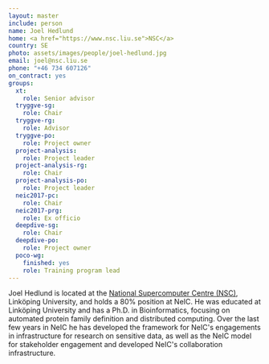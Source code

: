 ```yaml
---
layout: master
include: person
name: Joel Hedlund
home: <a href="https://www.nsc.liu.se">NSC</a>
country: SE
photo: assets/images/people/joel-hedlund.jpg
email: joel@nsc.liu.se
phone: "+46 734 607126"
on_contract: yes
groups:
  xt:
    role: Senior advisor
  tryggve-sg:
    role: Chair
  tryggve-rg:
    role: Advisor
  tryggve-po:
    role: Project owner
  project-analysis:
    role: Project leader
  project-analysis-rg:
    role: Chair
  project-analysis-po:
    role: Project leader
  neic2017-pc:
    role: Chair
  neic2017-prg:
    role: Ex officio
  deepdive-sg:
    role: Chair
  deepdive-po:
    role: Project owner
  poco-wg:
    finished: yes
    role: Training program lead
---
```


Joel Hedlund is located at the  [National Supercomputer Centre
(NSC)](http://www.nsc.liu.se), Linköping University, and holds a 80% position at
NeIC. He was educated at Linköping University and has a Ph.D. in Bioinformatics,
focusing on automated protein family definition and distributed computing. Over
the last few years in NeIC he has developed the framework for NeIC's engagements
in infrastructure for research on sensitive data, as well as the NeIC model for
stakeholder engagement and developed NeIC's collaboration infrastructure.
